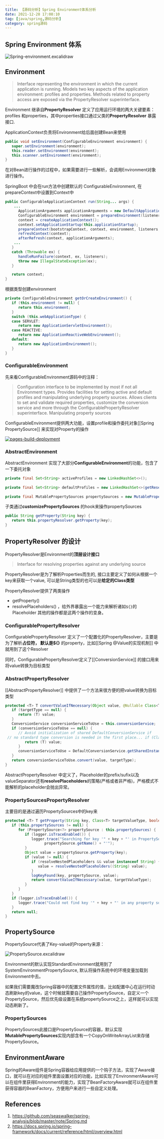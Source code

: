 ```yaml
---
title: 【源码分析】Spring Environment体系分析
date: 2021-12-28 17:08:10
tag: [java/spring,源码分析]
category: spring源码
---
```


## Spring Environment 体系


![Spring-environment.excalidraw](https://cdn.jsdelivr.net/gh/zhaohongxuan/picgo@master/20220506183240.png)



## Environment 

> Interface representing the environment in which the current application is running. Models two key aspects of the application environment: profiles and properties. Methods related to property access are exposed via the PropertyResolver superinterface.

Environment 继承自**PropertyResolver** 定义了应用运行环境的两大关键要素： profiles 和properties，其中properties接口通过父类的**PropertyResolver** 暴露接口.

<!-- more -->

ApplicationContext负责将Environment给后面创建Bean来使用


```java
public void setEnvironment(ConfigurableEnvironment environment) {  
   super.setEnvironment(environment);  
   this.reader.setEnvironment(environment);  
   this.scanner.setEnvironment(environment);  
}
```
在对Bean进行操作的过程中，如果需要进行一些解析，会调用Environment对象进行操作。 

SpringBoot 中会在run方法中创建默认的  ConfigurableEnvironment, 在prepareContext中设置到Context中

```java
public ConfigurableApplicationContext run(String... args) {  
	...
      ApplicationArguments applicationArguments = new DefaultApplicationArguments(args);  
      ConfigurableEnvironment environment = prepareEnvironment(listeners, bootstrapContext, applicationArguments);  
      context = createApplicationContext();  
      context.setApplicationStartup(this.applicationStartup);  
      prepareContext(bootstrapContext, context, environment, listeners, applicationArguments, printedBanner);  
      refreshContext(context);  
      afterRefresh(context, applicationArguments);  
    ...
   }  
   catch (Throwable ex) {  
      handleRunFailure(context, ex, listeners);  
      throw new IllegalStateException(ex);  
   }  

   return context;  
}  

```
根据类型创建environment
```java
private ConfigurableEnvironment getOrCreateEnvironment() {  
   if (this.environment != null) {  
      return this.environment;  
   }  
   switch (this.webApplicationType) {  
   case SERVLET:  
      return new ApplicationServletEnvironment();  
   case REACTIVE:  
      return new ApplicationReactiveWebEnvironment();  
   default:  
      return new ApplicationEnvironment();  
   }  
}
```



### ConfigurableEnvironment
先来看ConfigurableEnvironment源码中的注释：
>Configuration interface to be implemented by most if not all Environment types. Provides facilities for setting active and default profiles and manipulating underlying property sources. Allows clients to set and validate required properties, customize the conversion service and more through the ConfigurablePropertyResolver superinterface.
Manipulating property sources

ConfigurableEnvironment提供两大功能，设置profile和操作委托对象[[Spring PropertySource]] 来实现对Property的操作

[![pages-build-deployment](https://github.com/zhaohongxuan/zhaohongxuan.github.io/actions/workflows/pages/pages-build-deployment/badge.svg)](https://github.com/zhaohongxuan/zhaohongxuan.github.io/actions/workflows/pages/pages-build-deployment)


### AbstractEnvironment
AbstractEnvironment 实现了大部分**ConfigurableEnvironment**的功能，包含了一下委托对象

```java
private final Set<String> activeProfiles = new LinkedHashSet<>();  
  
private final Set<String> defaultProfiles = new LinkedHashSet<>(getReservedDefaultProfiles());  
  
private final MutablePropertySources propertySources = new MutablePropertySources()
```

子类通过**customizePropertySources** 的hook来操作propertySources

```java
public String getProperty(String key) {  
   return this.propertyResolver.getProperty(key);  
}
```


## PropertyResolver 的设计

PropertyResolver是Environment的**顶层设计接口**

> Interface for resolving properties against any underlying source 

PropertyResolver是为了解析Properties而生的, 接口主要定义了如何从根据一个key来获取一个value, 可以是String类型的也可以是**给定的Class类型**

PropertyResolver提供了两类操作
- getProperty()
- resolvePlaceholders() ，给外界暴露出一个能力来解析诸如`${}`的Placeholder
 其他的操作都是这两个操作的变身。


### ConfigurablePropertyResolver
ConfigurablePropertyResolver 定义了一个配置化的PropertyResolver，主要是为了解析**占位符， 默认是${}** 的property，比如[[Spring @Value的实现机制]] 中就用到了这个Resolver

同时，ConfigurablePropertyResolver定义了[[ConversionService]] 的接口用来将value转换为目标类型

### AbstractPropertyResolver
[[AbstractPropertyResolver]] 中提供了一个方法来很方便的把value转换为目标类型 

```java
protected <T> T convertValueIfNecessary(Object value, @Nullable Class<T> targetType) {  
   if (targetType == null) {  
      return (T) value;  
   }  
   ConversionService conversionServiceToUse = this.conversionService;  
   if (conversionServiceToUse == null) {  
      // Avoid initialization of shared DefaultConversionService if  
 // no standard type conversion is needed in the first place... if (ClassUtils.isAssignableValue(targetType, value)) {  
         return (T) value;  
      }  
      conversionServiceToUse = DefaultConversionService.getSharedInstance();  
   }  
   return conversionServiceToUse.convert(value, targetType);  
}
```
AbstractPropertyResolver 中定义了，Placeholder的prefix/sufix以及valueSeparator还有**resolvePlaceholders**的策略(严格或者非严格)，严格模式不能解析的placeholder会抛出异常。



### PropertySourcesPropertyResolver

主要目的是通过遍历PropertySources中的key来
```java
protected <T> T getProperty(String key, Class<T> targetValueType, boolean resolveNestedPlaceholders) {  
   if (this.propertySources != null) {  
      for (PropertySource<?> propertySource : this.propertySources) {  
         if (logger.isTraceEnabled()) {  
            logger.trace("Searching for key '" + key + "' in PropertySource '" +  
                  propertySource.getName() + "'");  
         }  
         Object value = propertySource.getProperty(key);  
         if (value != null) {  
            if (resolveNestedPlaceholders && value instanceof String) {  
               value = resolveNestedPlaceholders((String) value);  
            }  
            logKeyFound(key, propertySource, value);  
            return convertValueIfNecessary(value, targetValueType);  
         }  
      }  
   }  
   if (logger.isTraceEnabled()) {  
      logger.trace("Could not find key '" + key + "' in any property source");  
   }  
   return null;  
}
```


## PropertySource

PropertySource代表了Key-value的Property来源：

![PropertySource.excalidraw](https://cdn.jsdelivr.net/gh/zhaohongxuan/picgo@master/20220506184157.png)

Environment的默认实现StandardEnvironment就用到了SystemEnvironmentPropertySource, 默认将操作系统中的环境变量加载到Environment中去。

如果我们需要魔改Spring容器中的配置文件属性的值，比如配置中心在运行时动态刷新key的value，这个时候就需要自己操作PropertySource，自定义一个PropertySource，然后优先级设置在系统propertySource之上，这样就可以实现动态刷新了。

### PropertySources

PropertySources此接口是PropertySource的容器，默认实现**MutablePropertySources**实现内部含有一个CopyOnWriteArrayList来存储PropertySource。


## EnvironmentAware

Spring的Aware组件是Spring容器给应用提供的一个钩子方法，实现了Aware接口，就可以在对应的组件里面设置对应的功能，比如实现了EnvironmentAware可以在组件里获得Environment的能力，实现了BeanFactoryAware就可以在组件里获得容器的BeanFactory，方便用户来进行一些自定义处理。



## References
1.  https://github.com/seaswalker/spring-analysis/blob/master/note/Spring.md
2. https://docs.spring.io/spring-framework/docs/current/reference/html/overview.html 